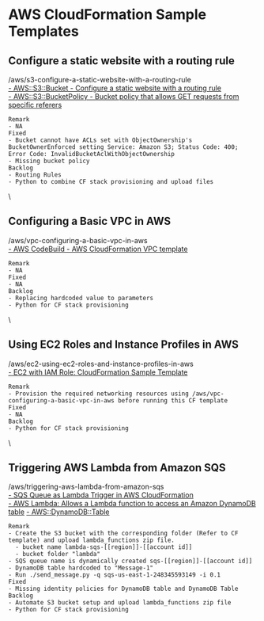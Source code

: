 # AWS CloudFormation Sample Templates

## Configure a static website with a routing rule
/aws/s3-configure-a-static-website-with-a-routing-rule\
[- AWS::S3::Bucket - Configure a static website with a routing rule](https://docs.aws.amazon.com/AWSCloudFormation/latest/UserGuide/aws-properties-s3-bucket.html)\
[- AWS::S3::BucketPolicy - Bucket policy that allows GET requests from specific referers ](https://docs.aws.amazon.com/AWSCloudFormation/latest/UserGuide/aws-properties-s3-policy.html)
```
Remark
- NA
Fixed
- Bucket cannot have ACLs set with ObjectOwnership's BucketOwnerEnforced setting Service: Amazon S3; Status Code: 400; Error Code: InvalidBucketAclWithObjectOwnership
- Missing bucket policy
Backlog
- Routing Rules
- Python to combine CF stack provisioning and upload files
```
\
## Configuring a Basic VPC in AWS
/aws/vpc-configuring-a-basic-vpc-in-aws\
[- AWS CodeBuild - AWS CloudFormation VPC template](https://docs.aws.amazon.com/codebuild/latest/userguide/cloudformation-vpc-template.html)
```
Remark 
- NA
Fixed
- NA
Backlog
- Replacing hardcoded value to parameters
- Python for CF stack provisioning
```
\
## Using EC2 Roles and Instance Profiles in AWS
/aws/ec2-using-ec2-roles-and-instance-profiles-in-aws\
[- EC2 with IAM Role: CloudFormation Sample Template](https://www.radishlogic.com/aws/cloudformation/cloudformation-ec2-with-iam-role-template/)
```
Remark
- Provision the required networking resources using /aws/vpc-configuring-a-basic-vpc-in-aws before running this CF template
Fixed
- NA
Backlog
- Python for CF stack provisioning
```
\
## Triggering AWS Lambda from Amazon SQS
/aws/triggering-aws-lambda-from-amazon-sqs\
[- SQS Queue as Lambda Trigger in AWS CloudFormation](https://www.itonaut.com/2018/07/11/sqs-queue-as-lambda-trigger-in-aws-cloudformation/)\
[- AWS Lambda: Allows a Lambda function to access an Amazon DynamoDB table](https://docs.aws.amazon.com/IAM/latest/UserGuide/reference_policies_examples_lambda-access-dynamodb.html)
[- AWS::DynamoDB::Table](https://docs.aws.amazon.com/AWSCloudFormation/latest/UserGuide/aws-resource-dynamodb-table.html)
```
Remark
- Create the S3 bucket with the corresponding folder (Refer to CF template) and upload lambda_functions zip file.
  - bucket name lambda-sqs-[[region]]-[[account id]]
  - bucket folder "lambda" 
- SQS queue name is dynamically created sqs-[[region]]-[[account id]]
- DynamoDB table hardcoded to "Message-1"
- Run ./send_message.py -q sqs-us-east-1-248345593149 -i 0.1
Fixed
- Missing identity policies for DynamoDB table and DynamoDB Table
Backlog
- Automate S3 bucket setup and upload lambda_functions zip file
- Python for CF stack provisioning
```